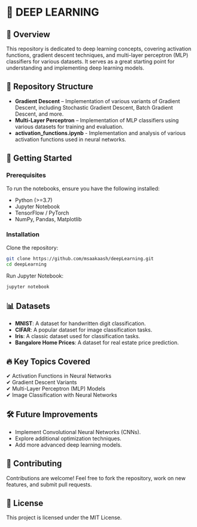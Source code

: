 # 🧠 DEEP LEARNING  

## 📌 Overview  
This repository is dedicated to deep learning concepts, covering activation functions, gradient descent techniques, and multi-layer perceptron (MLP) classifiers for various datasets. It serves as a great starting point for understanding and implementing deep learning models.  

## 📂 Repository Structure  

- **Gradient Descent** – Implementation of various variants of Gradient Descent, including Stochastic Gradient Descent, Batch Gradient Descent, and more. 
- **Multi-Layer Perceptron** – Implementation of MLP classifiers using various datasets for training and evaluation.
- **activation_functions.ipynb** -  Implementation and analysis of various activation functions used in neural networks.

## 🚀 Getting Started  

### Prerequisites  
To run the notebooks, ensure you have the following installed:  
- Python (>=3.7)  
- Jupyter Notebook  
- TensorFlow / PyTorch  
- NumPy, Pandas, Matplotlib  

### Installation  
Clone the repository:  
```bash
git clone https://github.com/msaakaash/deepLearning.git
cd deepLearning
```
Run Jupyter Notebook:  
```bash
jupyter notebook
```

## 📊 Datasets  
- **MNIST**: A dataset for handwritten digit classification.  
- **CIFAR**: A popular dataset for image classification tasks.  
- **Iris**: A classic dataset used for classification tasks.  
- **Bangalore Home Prices**: A dataset for real estate price prediction.  

## 🔥 Key Topics Covered  
✔ Activation Functions in Neural Networks  
✔ Gradient Descent Variants  
✔ Multi-Layer Perceptron (MLP) Models  
✔ Image Classification with Neural Networks  

## 🛠️ Future Improvements  
- Implement Convolutional Neural Networks (CNNs).  
- Explore additional optimization techniques.  
- Add more advanced deep learning models.  

## 🤝 Contributing  
Contributions are welcome! Feel free to fork the repository, work on new features, and submit pull requests.  

## 📝 License  
This project is licensed under the MIT License.  

